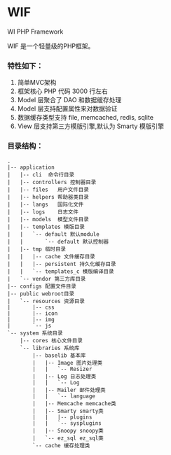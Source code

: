 WIF
===

WI PHP Framework

 WIF 是一个轻量级的PHP框架。

### 特性如下：
1. 简单MVC架构
2. 框架核心 PHP 代码 3000 行左右
3. Model 层聚合了 DAO 和数据缓存处理
4. Model 层支持配置属性来对数据验证
5. 数据缓存类型支持 file, memcached, redis, sqlite
6. View 层支持第三方模版引擎,默认为 Smarty 模版引擎

### 目录结构：
    .
    |-- application
    |   |-- cli  命令行目录
    |   |-- controllers 控制器目录
    |   |-- files   用户文件目录
    |   |-- helpers 帮助器类目录
    |   |-- langs   国际化文件
    |   |-- logs    日志文件
    |   |-- models  模型文件目录
    |   |-- templates 模版目录
    |   |   `-- default 默认module
    |   |       `-- default 默认控制器
    |   |-- tmp 临时目录        
    |   |   |-- cache 文件缓存目录
    |   |   |-- persistent 持久化缓存目录
    |   |   `-- templates_c 模版编译目录
    |   `-- vendor 第三方库目录
    |-- configs 配置文件目录
    |-- public webroot目录
    |   `-- resources 资源目录
    |       |-- css
    |       |-- icon
    |       |-- img
    |       `-- js
    `-- system 系统目录
        |-- cores 核心文件目录
        `-- libraries 系统库
            |-- baselib 基本库
            |   |-- Image 图片处理类
            |   |   `-- Resizer 
            |   |-- Log 日志处理类
            |   |   `-- Log
            |   |-- Mailer 邮件处理类
            |   |   `-- language
            |   |-- Memcache memcache类
            |   |-- Smarty smarty类
            |   |   |-- plugins
            |   |   `-- sysplugins
            |   |-- Snoopy snoopy类
            |   `-- ez_sql ez_sql类
            `-- cache 缓存处理类
